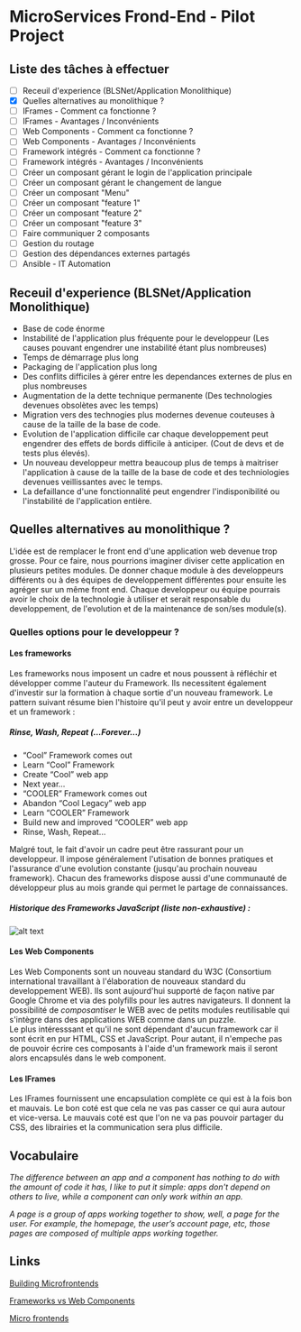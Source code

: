 # MicroServices Frond-End - Pilot Project

## Liste des tâches à effectuer

- [ ] Receuil d'experience (BLSNet/Application Monolithique)
- [X] Quelles alternatives au monolithique ?
- [ ] IFrames - Comment ca fonctionne ?
- [ ] IFrames - Avantages / Inconvénients 
- [ ] Web Components - Comment ca fonctionne ?
- [ ] Web Components - Avantages / Inconvénients
- [ ] Framework intégrés - Comment ca fonctionne ?
- [ ] Framework intégrés - Avantages / Inconvénients
- [ ] Créer un composant gérant le login de l'application 
principale
- [ ] Créer un composant gérant le changement de langue
- [ ] Créer un composant "Menu"
- [ ] Créer un composant "feature 1"
- [ ] Créer un composant "feature 2"
- [ ] Créer un composant "feature 3"
- [ ] Faire communiquer 2 composants 
- [ ] Gestion du routage
- [ ] Gestion des dépendances externes partagés
- [ ] Ansible - IT Automation

## Receuil d'experience (BLSNet/Application Monolithique)

- Base de code énorme
- Instabilité de l'application plus fréquente pour le 
developpeur (Les causes pouvant engendrer une instabilité étant
plus nombreuses)
- Temps de démarrage plus long
- Packaging de l'application plus long
- Des conflits difficiles à gérer entre les dependances 
externes de plus en plus nombreuses
- Augmentation de la dette technique permanente (Des technologies 
devenues obsolètes avec les temps)
- Migration vers des technogies plus modernes devenue couteuses
à cause de la taille de la base de code.
- Evolution de l'application difficile car chaque developpement peut
engendrer des effets de bords difficile à anticiper. (Cout de devs
et de tests plus élevés).
- Un nouveau developpeur mettra beaucoup plus de temps à maitriser
l'application à cause de la taille de la base de code et des
techniologies devenues veillissantes avec le temps.
- La defaillance d'une fonctionnalité peut engendrer 
l'indisponibilité ou l'instabilité de l'application entière.

## Quelles alternatives au monolithique ?

L'idée est de remplacer le front end d'une application web
devenue trop grosse. Pour ce faire, nous pourrions 
imaginer diviser cette application en plusieurs petites 
modules. De donner chaque module à des developpeurs différents 
ou à des équipes de developpement différentes pour ensuite les 
agréger sur un même front end. Chaque developpeur ou équipe
pourrais avoir le choix de la technologie à utiliser et 
serait responsable du developpement, de l'evolution et de la
maintenance de son/ses module(s).

### Quelles options pour le developpeur ?

#### Les frameworks

Les frameworks nous imposent un cadre et nous poussent à
réfléchir et développer comme l'auteur du Framework.
Ils necessitent également d'investir sur la formation à
chaque sortie d'un nouveau framework.
Le pattern suivant résume bien l'histoire qu'il peut y avoir
entre un developpeur et un framework :

##### Rinse, Wash, Repeat (…Forever…)

- “Cool” Framework comes out
- Learn “Cool” Framework
- Create “Cool” web app
- Next year…
- “COOLER” Framework comes out
- Abandon “Cool Legacy” web app
- Learn “COOLER” Framework
- Build new and improved “COOLER” web app
- Rinse, Wash, Repeat... 

Malgré tout, le fait d'avoir un cadre peut être rassurant pour un developpeur.
Il impose généralement l'utisation de bonnes pratiques et 
l'assurance d'une evolution constante (jusqu'au prochain
nouveau framework).
Chacun des frameworks dispose aussi d'une communauté de 
développeur plus au mois grande qui permet le partage de 
connaissances.

##### Historique des Frameworks JavaScript (liste non-exhaustive) :

![alt text](https://cdn-images-1.medium.com/max/800/1*V3Dyq3LSEElX4u3EQTUBrQ.png)


#### Les Web Components

Les Web Components sont un nouveau standard du W3C (Consortium international travaillant
à l'élaboration de nouveaux standard du developpement
WEB). Ils sont aujourd'hui supporté de façon native par Google Chrome
et via des polyfills pour les autres navigateurs.
Il donnent la possibilité de _composantiser_ le WEB avec de petits
modules reutilisable qui s'intègre dans des applications
WEB comme dans un puzzle.   
Le plus intéresssant et qu'il ne sont dépendant d'aucun
framework car il sont écrit en pur HTML, CSS et JavaScript.
Pour autant, il n'empeche pas de pouvoir écrire ces composants à l'aide d'un framework
mais il seront alors encapsulés dans le web component.

#### Les IFrames

Les IFrames fournissent une encapsulation complète ce qui est
à la fois bon et mauvais.
Le bon coté est que cela ne vas pas casser ce qui aura autour et
vice-versa.
Le mauvais coté est que l'on ne va pas pouvoir partager 
du CSS, des librairies et la communication sera plus difficile. 

## Vocabulaire

_The difference between an app and a component has nothing to do with the amount of code it has, I like to put it simple: apps don't depend on others to live, while a component can only work within an app._

_A page is a group of apps working together to show, well, a page for the user. For example, the homepage, the user’s account page, etc, those pages are composed of multiple apps working together._

## Links

[Building Microfrontends](https://medium.com/@_rchaves_/building-microfrontends-part-i-creating-small-apps-710d709b48b7)

[Frameworks vs Web Components](https://medium.com/@oneeezy/frameworks-vs-web-components-9a7bd89da9d4)

[Micro frontends](https://medium.com/@tomsoderlund/micro-frontends-a-microservice-approach-to-front-end-web-development-f325ebdadc16)